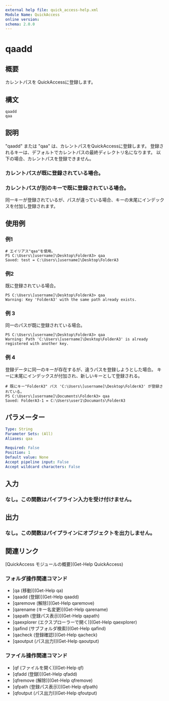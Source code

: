```yaml
---
external help file: quick_access-help.xml
Module Name: QuickAccess
online version:
schema: 2.0.0
---
```


# qaadd

## 概要
カレントパスを QuickAccessに登録します。

## 構文

```
qaadd
qaa
```

## 説明
"qaadd" または "qaa" は、カレントパスをQuickAccessに登録します。
登録されるキーは、デフォルトでカレントパスの最終ディレクトリ名になります。
以下の場合、カレントパスを登録できません。
### カレントパスが既に登録されている場合。
### カレントパスが別のキーで既に登録されている場合。
同一キーが登録されているが、パスが違っている場合、キーの末尾にインデックスを付加し登録されます。

## 使用例

### 例1
```
# エイリアス"qaa"を使用。
PS C:\Users\[username]\Desktop\FolderA3> qaa
Saved: test = C:\Users\[username]\Desktop\FolderA3
```
### 例2
既に登録されている場合。
```
PS C:\Users\[username]\Desktop\FolderA3> qaa
Warning: Key 'FolderA3' with the same path already exists.
```
### 例 3
同一のパスが既に登録されている場合。
```
PS C:\Users\[username]\Desktop\FolderA3> qaa
Warning: Path 'C:\Users\[username]\Desktop\FolderA3' is already registered with another key.
```
### 例 4
登録データに同一のキーが存在するが、違うパスを登録しようとした場合。
キーに末尾にインデックスが付加され、新しいキーとして登録される。
```
# 既にキー"FolderA3" パス 'C:\Users\[username]\Desktop\FolderA3' が登録されている。
PS C:\Users\[username]\Documents\FolderA3> qaa
Saved: FolderA3-1 = C:\Users\user1\Documants\FolderA3
```
## パラメーター

```yaml
Type: String
Parameter Sets: (All)
Aliases: qaa

Required: False
Position: 1
Default value: None
Accept pipeline input: False
Accept wildcard characters: False
```
## 入力
### なし。この関数はパイプライン入力を受け付けません。
## 出力
### なし。この関数はパイプラインにオブジェクトを出力しません。
## 関連リンク
[QuickAccess モジュールの概要](Get-Help QuickAccess)
### フォルダ操作関連コマンド
* [qa (移動)](Get-Help qa)
* [qaadd (登録)](Get-Help qaadd)
* [qaremove (解除)](Get-Help qaremove)
* [qarename (キー名変更)](Get-Help qarename)
* [qapath (登録パス表示)](Get-Help qapath)
* [qaexplorer (エクスプローラーで開く)](Get-Help qaexplorer)
* [qafind (サブフォルダ検索)](Get-Help qafind)
* [qacheck (登録確認)](Get-Help qacheck)
* [qaoutput (パス出力)](Get-Help qaoutput)
### ファイル操作関連コマンド
* [qf (ファイルを開く)](Get-Help qf)
* [qfadd (登録)](Get-Help qfadd)
* [qfremove (解除)](Get-Help qfremove)
* [qfpath (登録パス表示)](Get-Help qfpath)
* [qfoutput (パス出力)](Get-Help qfoutput)
